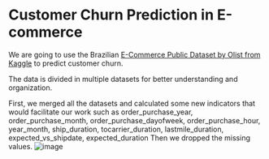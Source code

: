 # Customer Churn Prediction in E-commerce

We are going to use the Brazilian [E-Commerce Public Dataset by Olist from Kaggle](https://www.kaggle.com/olistbr/brazilian-ecommerce) to predict customer churn.

The data is divided in multiple datasets for better understanding and organization. 

First, we merged all the datasets and calculated some new indicators that would facilitate our work  such as order_purchase_year, order_purchase_month, order_purchase_dayofweek, order_purchase_hour, year_month, ship_duration, tocarrier_duration, lastmile_duration, expected_vs_shipdate, expected_duration
Then we dropped the missing values.
![image](https://user-images.githubusercontent.com/55282523/124178687-6ba9e280-daba-11eb-91e9-8eef713e0f37.png)


